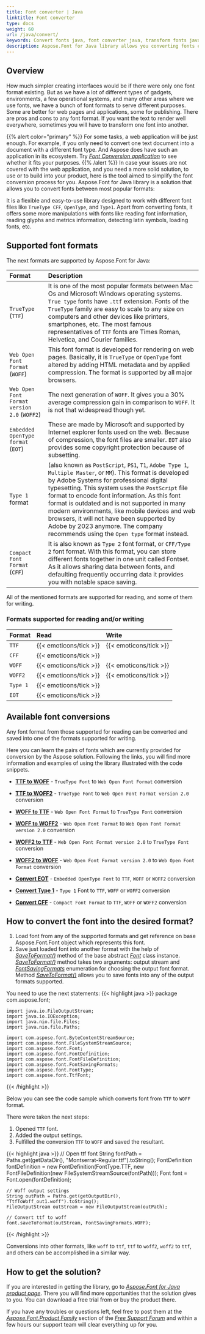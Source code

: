 ```yaml
---
title: Font converter | Java
linktitle: Font converter 
type: docs
weight: 60
url: /java/convert/
keywords: Convert fonts java, font converter java, transform fonts java
description: Aspose.Font for Java library allows you converting fonts easily from a font of one format to a font of another one. Learn more about the solution.
---
```



## Overview

How much simpler creating interfaces would be if there were only one font format existing. But as we have a lot of different types of gadgets, environments, a few operational systems, and many other areas where we use fonts, we have a bunch of font formats to serve different purposes. Some are better for web pages and applications, some for publishing. There are pros and cons to any font format. If you want the text to render well everywhere, sometimes you will have to transform one font into another. 

{{% alert color="primary" %}}
For some tasks, a web application will be just enough. For example, if you only need to convert one text document into a document with a different font type. And Aspose does have such an application in its ecosystem. Try [*Font Conversion application*](https://products.aspose.app/font/conversion) to see whether it fits your purposes.
{{% /alert %}} 
In case your issues are not covered with the web application, and you need a more solid solution, to use or to build into your product, here is the tool aimed to simplify the font conversion process for you. 
Aspose.Font for Java library is a solution that allows you to convert fonts between most popular formats:
 
It is a flexible and easy-to-use library designed to work with different font files like `TrueType CFF`, `OpenType`, and `Type1`. Apart from converting fonts, it offers some more manipulations with fonts like reading font information, reading glyphs and metrics information, detecting latin symbols, loading fonts, etc.

## Supported font formats

The next formats are supported by Aspose.Font for Java:

| **Format**| **Description**|
| :- | :- |
|`TrueType` (`TTF`)|It is one of the most popular formats between Mac Os and Microsoft Windows operating systems. `True type` fonts have `.ttf` extension. Fonts of the `TrueType` family are easy to scale to any size on computers and other devices like printers, smartphones, etc. The most famous representatives of `TTF` fonts are Times Roman, Helvetica, and Courier families.|
|`Web Open Font Format` (`WOFF`)|This font format is developed for rendering on web pages. Basically, it is `TrueType` or `OpenType` font altered by adding HTML metadata and by applied compression. The format is supported by all major browsers.|
|`Web Open Font Format version 2.0` (`WOFF2`)|The next generation of `WOFF`. It gives you a 30% average compression gain in comparison to `WOFF`. It is not that widespread though yet.|
|`Embedded OpenType format` (`EOT`)|These are made by Microsoft and supported by Internet explorer fonts used on the web. Because of compression, the font files are smaller. `EOT` also provides some copyright protection because of subsetting.|
|`Type 1` format|(also known as `PostScript`, `PS1`, `T1`, `Adobe Type 1`, `Multiple Master`, or `MM`). This format is developed by Adobe Systems for professional digital typesetting. This system uses the `PostScript` file format to encode font information. As this font format is outdated and is not supported in many modern environments, like mobile devices and web browsers, it will not have been supported by Adobe by 2023 anymore. The company recommends using the `Open type` format instead.|
|`Compact Font Format` (`CFF`)|It is also known as `Type 2` font format, or `CFF/Type 2` font format. With this format, you can store different fonts together in one unit called Fontset. As it allows sharing data between fonts, and defaulting frequently occurring data it provides you with notable space saving.|

All of the mentioned formats are supported for reading, and some of them for writing. 

### Formats supported for reading and/or writing 

|**Format**|**Read**|**Write**|
| :- | :- | :- |
|`TTF`|{{< emoticons/tick >}}|{{< emoticons/tick >}}|
|`CFF`|{{< emoticons/tick >}}| |
|`WOFF`|{{< emoticons/tick >}}|{{< emoticons/tick >}}|
|`WOFF2`|{{< emoticons/tick >}}|{{< emoticons/tick >}}|
|`Type 1`|{{< emoticons/tick >}}| |
|`EOT`|{{< emoticons/tick >}}| |

## Available font conversions

Any font format from those supported for reading can be converted and saved into one of the formats supported for writing.

Here you can learn the pairs of fonts which are currently provided for conversion by the Aspose solution. Following the links, you will find more information and examples of using the library illustrated with the code snippets.

- [**TTF to WOFF**](https://docs.aspose.com/font/java/convert/ttf-to-woff/) - `TrueType Font` to `Web Open Font Format` conversion

- [**TTF to WOFF2**](https://docs.aspose.com/font/java/convert/ttf-to-woff2/) - `TrueType Font` to `Web Open Font Format version 2.0` conversion

- [**WOFF to TTF**](https://docs.aspose.com/font/java/convert/woff-to-ttf/) - `Web Open Font Format` to `TrueType Font` conversion

- [**WOFF to WOFF2**](https://docs.aspose.com/font/java/convert/woff-to-woff2/) - `Web Open Font Format` to `Web Open Font Format version 2.0` conversion

- [**WOFF2 to TTF**](https://docs.aspose.com/font/java/convert/woff2-to-ttf/) - `Web Open Font Format version 2.0` to `TrueType Font` conversion

- [**WOFF2 to WOFF**](https://docs.aspose.com/font/java/convert/woff2-to-woff/) - `Web Open Font Format version 2.0` to `Web Open Font Format` conversion

- [**Convert EOT**](https://docs.aspose.com/font/java/convert/eot/) - `Embedded OpenType Font` to `TTF`, `WOFF` or `WOFF2` conversion

- [**Convert Type 1**](https://docs.aspose.com/font/java/convert/type1/) - `Type 1` Font to `TTF`, `WOFF` or `WOFF2` conversion

- [**Convert CFF**](https://docs.aspose.com/font/java/convert/cff/) - `Compact Font Format` to `TTF`, `WOFF` or `WOFF2` conversion

## How to convert the font into the desired format?

1. Load font from any of the supported formats and get reference on base Aspose.Font.Font object which represents this font.
2. Save just loaded font into another format with the help of 
[*SaveToFormat()*](https://apireference.aspose.com/font/java/com.aspose.font/Font#saveToFormat-java.io.OutputStream-com.aspose.font.FontSavingFormats-) method of the base abstract [*Font*](https://apireference.aspose.com/font/java/com.aspose.font/Font#save-java.lang.String-) class instance. [*SaveToFormat()*](https://apireference.aspose.com/font/java/com.aspose.font/Font#saveToFormat-java.io.OutputStream-com.aspose.font.FontSavingFormats-) method takes two arguments: output stream and [*FontSavingFormats*](https://apireference.aspose.com/font/java/com.aspose.font/FontSavingFormats) enumeration for choosing the output font format.
Method [*SaveToFormat()*](https://apireference.aspose.com/font/java/com.aspose.font/Font#saveToFormat-java.io.OutputStream-com.aspose.font.FontSavingFormats-) allows you to save fonts into any of the output formats supported. 

You need to use the next statements:
{{< highlight java >}} 
    package com.aspose.font;

    import java.io.FileOutputStream;
    import java.io.IOException;
    import java.nio.file.Files;
    import java.nio.file.Paths;

    import com.aspose.font.ByteContentStreamSource;
    import com.aspose.font.FileSystemStreamSource;
    import com.aspose.font.Font;
    import com.aspose.font.FontDefinition;
    import com.aspose.font.FontFileDefinition;
    import com.aspose.font.FontSavingFormats;
    import com.aspose.font.FontType;
    import com.aspose.font.TtfFont;
{{< /highlight >}}

Below you can see the code sample which converts font from `TTF` to `WOFF` format.

There were taken the next steps:
1. Opened `TTF` font.
2. Added the output settings.
3. Fulfilled the conversion `TTF` to `WOFF` and saved the resultant.

{{< highlight java >}}
    // Open ttf font
    String fontPath = Paths.get(getDataDir(), "Montserrat-Regular.ttf").toString();
    FontDefinition fontDefinition = new FontDefinition(FontType.TTF, new FontFileDefinition(new FileSystemStreamSource(fontPath)));
    Font font = Font.open(fontDefinition);

    // Woff output settings
    String outPath = Paths.get(getOutputDir(), "TtfToWoff_out1.woff").toString();
    FileOutputStream outStream = new FileOutputStream(outPath);   

    // Convert ttf to woff
    font.saveToFormat(outStream, FontSavingFormats.WOFF);
{{< /highlight >}}

Conversions into other formats, like `woff` to `ttf`, `ttf` to `woff2`, `woff2` to `ttf`, and others can be accomplished in a similar way.

## How to get the solution?

If you are interested in getting the library, go to [*Aspose.Font for Java product page*](https://products.aspose.com/font/java/). There you will find more opportunities that the solution gives to you. You can download a free trial from or buy the product there.

If you have any troubles or questions left, feel free to post them at the [*Aspose.Font.Product Family*](https://forum.aspose.com/c/font/41) section of the [*Free Support Forum*](https://forum.aspose.com/) and within a few hours our support team will clear everything up for you.






